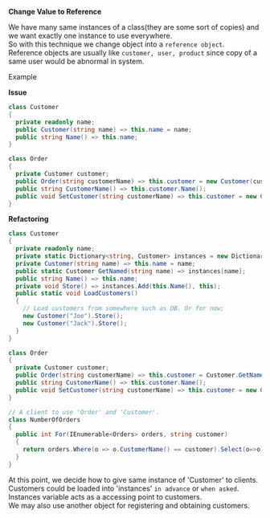 **Change Value to Reference**

We have many same instances of a class(they are some sort of copies) and we want exactly one instance to use everywhere.  
So with this technique we change object into a `reference object`.  
Reference objects are usually like `customer, user, product` since copy of a same user would be abnormal in system.

Example

__Issue__
```csharp
class Customer
{
  private readonly name;
  public Customer(string name) => this.name = name;
  public string Name() => this.name;
}

class Order
{
  private Customer customer;
  public Order(string customerName) => this.customer = new Customer(customerName);
  public string CustomerName() => this.customer.Name();
  public void SetCustomer(string customerName) => this.customer = new Customer(customerName);
}
```

__Refactoring__

```csharp
class Customer
{
  private readonly name;
  private static Dictionary<string, Customer> instances = new Dictionary<string, Customer>();
  private Customer(string name) => this.name = name;
  public static Customer GetNamed(string name) => instances[name];
  public string Name() => this.name;
  private void Store() => instances.Add(this.Name(), this);
  public static void LoadCustomers()
  {
    // Load customers from somewhere such as DB. Or for now;
    new Customer("Joe").Store();
    new Customer("Jack").Store();
  }
}

class Order
{
  private Customer customer;
  public Order(string customerName) => this.customer = Customer.GetNamed(customerName);
  public string CustomerName() => this.customer.Name();
  public void SetCustomer(string customerName) => this.customer = new Customer(customerName);
}

// A client to use 'Order' and 'Customer'.
class NumberOfOrders
{
  public int For(IEnumerable<Orders> orders, string customer)
  {
    return orders.Where(o => o.CustomerName() == customer).Select(o=>o).Count();
  }
}
```

At this point, we decide how to give same instance of 'Customer' to clients.  
Customers could be loaded into 'instances' `in advance` or `when asked`.  
Instances variable acts as a accessing point to customers.  
We may also use another object for registering and obtaining customers.
